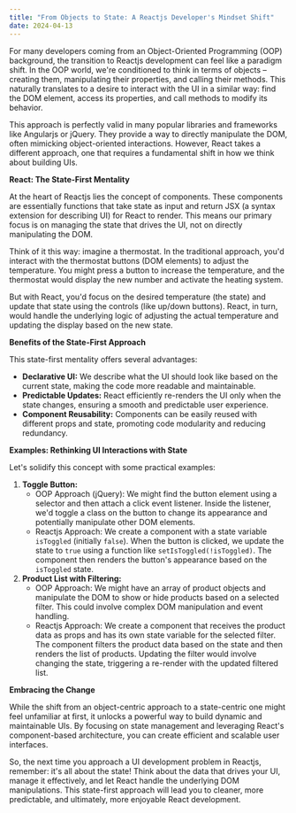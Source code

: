 ```yaml
---
title: "From Objects to State: A Reactjs Developer's Mindset Shift"
date: 2024-04-13
---
```


For many developers coming from an Object-Oriented Programming (OOP) background, the transition to Reactjs development can feel like a paradigm shift. In the OOP world, we're conditioned to think in terms of objects – creating them, manipulating their properties, and calling their methods. This naturally translates to a desire to interact with the UI in a similar way: find the DOM element, access its properties, and call methods to modify its behavior.

This approach is perfectly valid in many popular libraries and frameworks like Angularjs or jQuery. They provide a way to directly manipulate the DOM, often mimicking object-oriented interactions. However, React takes a different approach, one that requires a fundamental shift in how we think about building UIs.

**React: The State-First Mentality**

At the heart of Reactjs lies the concept of components. These components are essentially functions that take state as input and return JSX (a syntax extension for describing UI) for React to render. This means our primary focus is on managing the state that drives the UI, not on directly manipulating the DOM.

Think of it this way: imagine a thermostat. In the traditional approach, you'd interact with the thermostat buttons (DOM elements) to adjust the temperature. You might press a button to increase the temperature, and the thermostat would display the new number and activate the heating system.

But with React, you'd focus on the desired temperature (the state) and update that state using the controls (like up/down buttons). React, in turn, would handle the underlying logic of adjusting the actual temperature and updating the display based on the new state.

**Benefits of the State-First Approach**

This state-first mentality offers several advantages:

- **Declarative UI:** We describe what the UI should look like based on the current state, making the code more readable and maintainable.
- **Predictable Updates:** React efficiently re-renders the UI only when the state changes, ensuring a smooth and predictable user experience.
- **Component Reusability:** Components can be easily reused with different props and state, promoting code modularity and reducing redundancy.

**Examples: Rethinking UI Interactions with State**

Let's solidify this concept with some practical examples:

1. **Toggle Button:**
    - OOP Approach (jQuery): We might find the button element using a selector and then attach a click event listener. Inside the listener, we'd toggle a class on the button to change its appearance and potentially manipulate other DOM elements.
    - Reactjs Approach: We create a component with a state variable `isToggled` (initially `false`). When the button is clicked, we update the state to `true` using a function like `setIsToggled(!isToggled)`. The component then renders the button's appearance based on the `isToggled` state.
2. **Product List with Filtering:**
    - OOP Approach: We might have an array of product objects and manipulate the DOM to show or hide products based on a selected filter. This could involve complex DOM manipulation and event handling.
    - Reactjs Approach: We create a component that receives the product data as props and has its own state variable for the selected filter. The component filters the product data based on the state and then renders the list of products. Updating the filter would involve changing the state, triggering a re-render with the updated filtered list.

**Embracing the Change**

While the shift from an object-centric approach to a state-centric one might feel unfamiliar at first, it unlocks a powerful way to build dynamic and maintainable UIs. By focusing on state management and leveraging React's component-based architecture, you can create efficient and scalable user interfaces.

So, the next time you approach a UI development problem in Reactjs, remember: it's all about the state! Think about the data that drives your UI, manage it effectively, and let React handle the underlying DOM manipulations. This state-first approach will lead you to cleaner, more predictable, and ultimately, more enjoyable React development.
